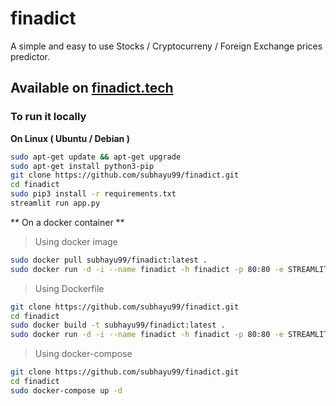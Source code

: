 # finadict

A simple and easy to use Stocks / Cryptocurreny / Foreign Exchange prices predictor.

## Available on [finadict.tech](finadict.tech)

### To run it locally

**On Linux ( Ubuntu / Debian )**

```bash
sudo apt-get update && apt-get upgrade
sudo apt-get install python3-pip
git clone https://github.com/subhayu99/finadict.git
cd finadict
sudo pip3 install -r requirements.txt
streamlit run app.py
```

** On a docker container **

> Using docker image

```bash
sudo docker pull subhayu99/finadict:latest .
sudo docker run -d -i --name finadict -h finadict -p 80:80 -e STREAMLIT_SERVER_PORT=80 subhayu99/finadict:latest
```

> Using Dockerfile

```bash
git clone https://github.com/subhayu99/finadict.git
cd finadict
sudo docker build -t subhayu99/finadict:latest .
sudo docker run -d -i --name finadict -h finadict -p 80:80 -e STREAMLIT_SERVER_PORT=80 subhayu99/finadict:latest
```

> Using docker-compose

```bash
git clone https://github.com/subhayu99/finadict.git
cd finadict
sudo docker-compose up -d
```

